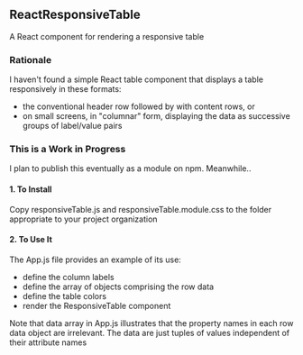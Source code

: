 ## ReactResponsiveTable
A React component for rendering a responsive table

### Rationale
I haven't found a simple React table component that displays a table responsively in these formats:
- the conventional header row followed by with content rows, or
- on small screens, in "columnar" form, displaying the data as successive groups of label/value pairs  

### This is a Work in Progress
I plan to publish this eventually as a module on npm. Meanwhile..

#### 1. To Install 
Copy responsiveTable.js and responsiveTable.module.css to the folder appropriate to your project organization

#### 2. To Use It
The App.js file provides an example of its use:
- define the column labels
- define the array of objects comprising the row data
- define the table colors
- render the ResponsiveTable component

Note that data array in App.js illustrates that the property names in each row data object are irrelevant. The data are just tuples of values independent of their attribute names
